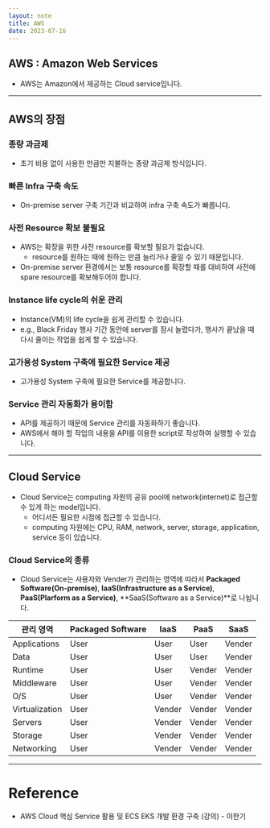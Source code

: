 ```yaml
---
layout: note
title: AWS
date: 2023-07-16
---
```





## AWS : Amazon Web Services

- AWS는 Amazon에서 제공하는 Cloud service입니다.




---




## AWS의 장점


### 종량 과금제

- 초기 비용 없이 사용한 만큼만 지불하는 종량 과금제 방식입니다.


### 빠른 Infra 구축 속도

- On-premise server 구축 기간과 비교하여 infra 구축 속도가 빠릅니다.


### 사전 Resource 확보 불필요

- AWS는 확장을 위한 사전 resource를 확보할 필요가 없습니다.
    - resource를 원하는 때에 원하는 만큼 늘리거나 줄일 수 있기 때문입니다.
- On-premise server 환경에서는 보통 resource를 확장할 때를 대비하여 사전에 spare resource를 확보해두어야 합니다.


### Instance life cycle의 쉬운 관리

- Instance(VM)의 life cycle을 쉽게 관리할 수 있습니다.
- e.g., Black Friday 행사 기간 동안에 server를 잠시 늘렸다가, 행사가 끝났을 때 다시 줄이는 작업을 쉽게 할 수 있습니다.


### 고가용성 System 구축에 필요한 Service 제공

- 고가용성 System 구축에 필요한 Service를 제공합니다.


### Service 관리 자동화가 용이함

- API를 제공하기 때문에 Service 관리를 자동화하기 좋습니다.
- AWS에서 해야 할 작업의 내용을 API를 이용한 script로 작성하여 실행할 수 있습니다.




---




## Cloud Service

- Cloud Service는 computing 자원의 공유 pool에 network(internet)로 접근할 수 있게 하는 model입니다.
    - 어디서든 필요한 시점에 접근할 수 있습니다.
    - computing 자원에는 CPU, RAM, network, server, storage, application, service 등이 있습니다.


### Cloud Service의 종류

- Cloud Service는 사용자와 Vender가 관리하는 영역에 따라서 **Packaged Software(On-premise)**, **IaaS(Infrastructure as a Service)**, **PaaS(Plarform as a Service)**, **SaaS(Software as a Service)**로 나뉩니다.

| 관리 영역 | Packaged Software | IaaS | PaaS | SaaS |
| --- | --- | --- | --- | --- |
| Applications | User | User | User | Vender |
| Data | User | User | User | Vender |
| Runtime | User | User | Vender | Vender |
| Middleware | User | User | Vender | Vender |
| O/S | User | User | Vender | Vender |
| Virtualization | User | Vender | Vender | Vender |
| Servers | User | Vender | Vender | Vender |
| Storage | User | Vender | Vender | Vender |
| Networking | User | Vender | Vender | Vender |




---




# Reference

- AWS Cloud 핵심 Service 활용 및 ECS EKS 개발 환경 구축 (강의) - 이한기
